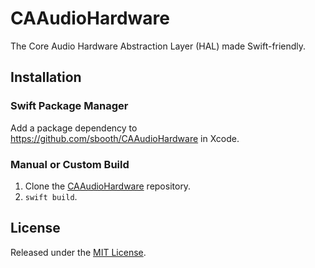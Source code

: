 # CAAudioHardware

The Core Audio Hardware Abstraction Layer (HAL) made Swift-friendly.

## Installation

### Swift Package Manager

Add a package dependency to https://github.com/sbooth/CAAudioHardware in Xcode.

### Manual or Custom Build

1. Clone the [CAAudioHardware](https://github.com/sbooth/CAAudioHardware) repository.
2. `swift build`.

## License

Released under the [MIT License](https://github.com/sbooth/CAAudioHardware/blob/main/LICENSE.txt).
